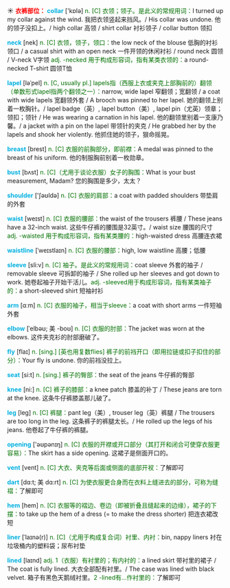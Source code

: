 ☀ <font color="red">**衣裤部位：**</font>
<font color="sky blue">**collar**</font> ['kɒlə] 
<font color="rgb(227, 108, 9)">n. [C] 衣领；领子。是此义的常规用词：</font>I turned up my collar against the wind. 我把衣领竖起来挡风。/ His collar was undone. 他的领子没扣上。/ high collar 高领 / shirt collar 衬衫领子 / collar button 领扣

<font color="sky blue">**neck**</font> [nek] 
<font color="rgb(227, 108, 9)">n. [C] 衣领，领子，领口：</font>the low neck of the blouse 低胸的衬衫领口 / a casual shirt with an open neck 一件开领的休闲衬衫 / round neck 圆领 / V-neck V字领 <font color="rgb(227, 108, 9)">adj. -necked 用于构成形容词，指有某类衣领的：</font>a round-necked T-shirt 圆领T恤
           
<font color="sky blue">**lapel**</font> [ləˈpel]
<font color="rgb(227, 108, 9)">n. [C, usually pl.] lapels指（西服上衣或夹克上部胸前的）翻领（单数形式lapel指两个翻领之一）：</font>narrow, wide lapel 窄翻领；宽翻领 / a coat with wide lapels 宽翻领外套 / A brooch was pinned to her lapel. 她的翻领上别着一枚胸针。/ lapel badge（英）, lapel button（美）, lapel pin（尤英）领章；领扣；领针 / He was wearing a carnation in his lapel. 他的翻领里别着一支康乃馨。/ a jacket with a pin on the lapel 带领针的夹克 / He grabbed her by the lapels and shook her violently. 他抓住她的领子，狠命摇晃。

<font color="sky blue">**breast**</font> [brest] 
<font color="rgb(227, 108, 9)">n. [C] 衣服的前胸部分，即前襟：</font>A medal was pinned to the breast of his uniform. 他的制服胸前别着一枚勋章。
           
<font color="sky blue">**bust**</font> [bʌst]
<font color="rgb(227, 108, 9)">n. [C]（尤用于谈论衣服）女子的胸围：</font>What is your bust measurement, Madam? 您的胸围是多少，太太？

<font color="sky blue">**shoulder**</font> ['ʃəʊldə] 
<font color="rgb(227, 108, 9)">n. [C] 衣服的肩部：</font>a coat with padded shoulders 带垫肩的外套

<font color="sky blue">**waist**</font> [weɪst] 
<font color="rgb(227, 108, 9)">n. [C] 衣服的腰部：</font>the waist of the trousers 裤腰 / These jeans have a 32-inch waist. 这些牛仔裤的腰围是32英寸。/ waist size 腰围的尺寸 <font color="rgb(227, 108, 9)">adj. -waisted 用于构成形容词，指有某类腰的：</font>high-waisted dress 高腰连衣裙
           
<font color="sky blue">**waistline**</font> [ˈweɪstlaɪn]
<font color="rgb(227, 108, 9)">n. [C] 衣服的腰部：</font>high, low waistline 高腰；低腰
 
<font color="sky blue">**sleeve**</font> [sli:v] 
<font color="rgb(227, 108, 9)">n. [C] 袖子。是此义的常规用词：</font>coat sleeve 外套的袖子 / removable sleeve 可拆卸的袖子 / She rolled up her sleeves and got down to work. 她卷起袖子开始干活儿。<font color="rgb(227, 108, 9)">adj. -sleeved用于构成形容词，指有某类袖子的：</font>a short-sleeved shirt 短袖衬衫

<font color="sky blue">**arm**</font> [ɑːm] 
<font color="rgb(227, 108, 9)">n. [C] 衣服的袖子，相当于sleeve：</font>a coat with short arms 一件短袖外套
           
<font color="sky blue">**elbow**</font> [ˈelbəʊ; 美 -boʊ]
<font color="rgb(227, 108, 9)">n. [C] 衣服的肘部：</font>The jacket was worn at the elbows. 这件夹克衫的肘部磨破了。

<font color="sky blue">**fly**</font> [flaɪ] 
<font color="rgb(227, 108, 9)">n. [sing.] [英也用复数flies] 裤子的前裆开口（即用拉链或扣子扣住的部分）：</font>Your fly is undone. 你的前裆没拉上。

<font color="sky blue">**seat**</font> [si:t] 
<font color="rgb(227, 108, 9)">n. [sing.] 裤子的臀部：</font>the seat of the jeans 牛仔裤的臀部

<font color="sky blue">**knee**</font> [ni:] 
<font color="rgb(227, 108, 9)">n. [C] 裤子的膝部：</font>a knee patch 膝盖的补丁 / These jeans are torn at the knee. 这条牛仔裤膝盖那儿破了。

<font color="sky blue">**leg**</font> [leɡ] 
<font color="rgb(227, 108, 9)">n. [C] 裤腿：</font>pant leg（美）, trouser leg（英）裤腿 / The trousers are too long in the leg. 这条裤子的裤腿太长。/ He rolled up the legs of his jeans. 他卷起了牛仔裤的裤腿。

<font color="sky blue">**opening**</font> ['əʊpənɪŋ] 
<font color="rgb(227, 108, 9)">n. [C] 衣服的开襟或开口部分（其打开和闭合可使穿衣服更容易）：</font>The skirt has a side opening. 这裙子是侧面开口的。
           
<font color="sky blue">**vent**</font> [vent]
<font color="rgb(227, 108, 9)">n. [C] 大衣、夹克等后面或侧面的底部开衩：</font>了解即可
           
<font color="sky blue">**dart**</font> [dɑ:t; 美 dɑ:rt]
<font color="rgb(227, 108, 9)">n. [C] 为使衣服更合身而在衣料上缝进去的部分，可称为缝褶：</font>了解即可

<font color="sky blue">**hem**</font> [hem]
<font color="rgb(227, 108, 9)">n. [C] 衣服等的褶边、卷边（即被折叠且缝起来的边缘），裙子的下摆：</font>to take up the hem of a dress (= to make the dress shorter) 把连衣裙改短
           
<font color="sky blue">**liner**</font> [ˈlaɪnə(r)]
<font color="rgb(227, 108, 9)">n. [C]（尤用于构成复合词）衬里、内衬：</font>bin, nappy liners 衬在垃圾桶内的塑料袋；尿布衬垫

<font color="sky blue">**lined**</font> [laɪnd]
<font color="rgb(227, 108, 9)">adj. 1（衣服）有衬里的；有内衬的：</font>a lined skirt 带衬里的裙子 / The coat is fully lined. 大衣全部配有衬里。/ The case was lined with black velvet. 箱子有黑色天鹅绒衬里。<font color="rgb(227, 108, 9)">2 -lined有…作衬里的：</font>了解即可

